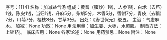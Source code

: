 序号：11141
名称：加减益气汤
组成：黄耆（蜜炒）1钱，人参1钱，白术（去芦）1钱，陈皮1钱，当归1钱，升麻5分，柴胡5分，木香5分，香附7分，青皮（去瓤）7分，川芎7分，桂枝3分，甘草3分。
出处：《寿世保元》卷五。
主治：气虚麻木。
加减：None
功效：None
用法用量：加生姜、大枣，水煎服。
制备方法：上锉1剂。
临床应用：None
各家论述：None
用药禁忌：None
附注：None
